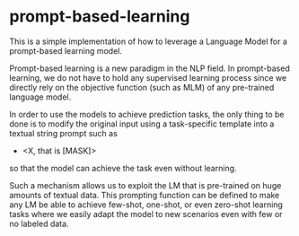 # prompt-based-learning

This is a simple implementation of how to leverage a Language Model for a prompt-based learning model.

Prompt-based learning is a new paradigm in the NLP field. In prompt-based learning, we do not have to hold any supervised learning process since we directly rely on the objective function (such as MLM) of any pre-trained language model. 

In order to use the models to achieve prediction tasks, the only thing to be done is to modify the original input<X> using a task-specific template into a textual string prompt such as
  * <X, that is [MASK]> 
 
 so that the model can achieve the task even without learning.

  Such a mechanism allows us to exploit the LM that is pre-trained on huge amounts of textual data. This prompting function can be defined to make any LM be able to achieve few-shot, one-shot, or even zero-shot learning tasks where we easily adapt the model to new scenarios even with few or no labeled data.

